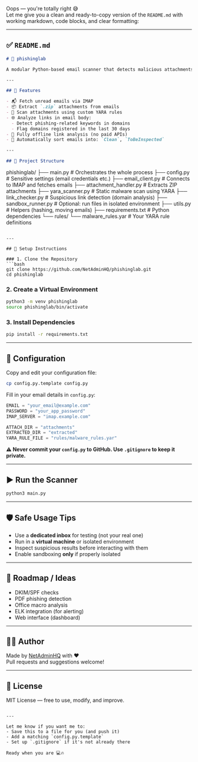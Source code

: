 Oops — you're totally right 😅  
Let me give you a clean and ready-to-copy version of the `README.md` with working markdown, code blocks, and clear formatting:

---

## ✅ `README.md`

```markdown
# 🧪 phishinglab

A modular Python-based email scanner that detects malicious attachments and suspicious links — without using paid APIs like VirusTotal.

---

## 🚀 Features

- 📬 Fetch unread emails via IMAP
- 📦 Extract `.zip` attachments from emails
- 🧪 Scan attachments using custom YARA rules
- 🌐 Analyze links in email body:
  - Detect phishing-related keywords in domains
  - Flag domains registered in the last 30 days
- 🔐 Fully offline link analysis (no paid APIs)
- 📁 Automatically sort emails into: `Clean`, `ToBeInspected`

---

## 📁 Project Structure

```
phishinglab/
├── main.py                   # Orchestrates the whole process
├── config.py                 # Sensitive settings (email credentials etc.)
├── email_client.py           # Connects to IMAP and fetches emails
├── attachment_handler.py     # Extracts ZIP attachments
├── yara_scanner.py           # Static malware scan using YARA
├── link_checker.py           # Suspicious link detection (domain analysis)
├── sandbox_runner.py         # Optional: run files in isolated environment
├── utils.py                  # Helpers (hashing, moving emails)
├── requirements.txt          # Python dependencies
└── rules/
    └── malware_rules.yar     # Your YARA rule definitions
```

---

## 🔧 Setup Instructions

### 1. Clone the Repository
```bash
git clone https://github.com/NetAdminHQ/phishinglab.git
cd phishinglab
```

### 2. Create a Virtual Environment
```bash
python3 -m venv phishinglab
source phishinglab/bin/activate
```

### 3. Install Dependencies
```bash
pip install -r requirements.txt
```

---

## 🔐 Configuration

Copy and edit your configuration file:
```bash
cp config.py.template config.py
```

Fill in your email details in `config.py`:
```python
EMAIL = "your_email@example.com"
PASSWORD = "your_app_password"
IMAP_SERVER = "imap.example.com"

ATTACH_DIR = "attachments"
EXTRACTED_DIR = "extracted"
YARA_RULE_FILE = "rules/malware_rules.yar"
```

**⚠️ Never commit your `config.py` to GitHub. Use `.gitignore` to keep it private.**

---

## ▶️ Run the Scanner

```bash
python3 main.py
```

---

## 🛡️ Safe Usage Tips

- Use a **dedicated inbox** for testing (not your real one)
- Run in a **virtual machine** or isolated environment
- Inspect suspicious results before interacting with them
- Enable sandboxing **only** if properly isolated

---

## 🧪 Roadmap / Ideas

- DKIM/SPF checks
- PDF phishing detection
- Office macro analysis
- ELK integration (for alerting)
- Web interface (dashboard)

---

## 👨‍💻 Author

Made by [NetAdminHQ](https://github.com/NetAdminHQ) with ❤️  
Pull requests and suggestions welcome!

---

## 📄 License

MIT License — free to use, modify, and improve.
```

---

Let me know if you want me to:
- Save this to a file for you (and push it)
- Add a matching `config.py.template`
- Set up `.gitignore` if it's not already there

Ready when you are 💻🔥
